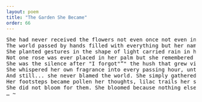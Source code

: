 ```yaml
---
layout: poem
title: "The Garden She Became"
order: 66
---
```


<pre>
She had never received the flowers not even once not even in the hollow pauses where a girl is supposed to be met with gentle surprise.
The world passed by hands filled with everything but her name, but she... she grew a garden inside her ribs slowly, shyly, tending the soil that no one had asked for.
She planted gestures in the shape of light carried rain in her breath and named each bloom after feelings no one had stayed long enough to feel.
Not one rose was ever placed in her palm but she remembered what it must have felt like so precisely that the memory bloomed before the moment ever came.
She was the silence after "I forgot"”" the hush that grew vines in a vase left empty.
She whispered her own fragrance into every passing hour, until the time itself began to bend towards her softly, apologetically.
And still... she never blamed the world. She simply gathered her ache into petals and watered her longing with a kind of grace that made the wind ache for not knowing how to carry her.
Her footsteps became pollen her thoughts, lilac trails her sighs a lullaby of unseen spring.
She did not bloom for them. She bloomed because nothing else knew how to hold her sorrow except the garden she became.
… ~
</pre>

